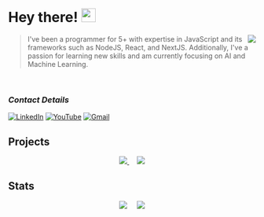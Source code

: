 # Hey there! <img src="https://github.com/TheDudeThatCode/TheDudeThatCode/blob/master/Assets/Hi.gif" width="29px" height="28">

<img src="https://github-stats-gonoc.vercel.app/api?username=FelippeChemello&show_icons=true&count_private=true&theme=dracula&title_color=3997db&hide_title=true&card_width=300" align="right"/>

> I've been a programmer for 5+ with expertise in JavaScript and its frameworks such as NodeJS, React, and NextJS. 
> Additionally, I've a passion for learning new skills and am currently focusing on AI and Machine Learning.

<br />

### **_Contact Details_**

[![LinkedIn](https://img.shields.io/badge/-Felippe%20Chemello-3997db?style=for-the-badge&logo=Linkedin&logoColor=white&link=https://www.linkedin.com/in/felippechemello/)](https://www.linkedin.com/in/felippechemello)
[![YouTube](https://img.shields.io/badge/-CodeStack.Me-3997db.svg?style=for-the-badge&logo=youtube&link=https://www.youtube.com/@CodeStackMe)](https://www.youtube.com/@CodeStackMe)
[![Gmail](https://img.shields.io/badge/-felippe@codestack.me-3997db?style=for-the-badge&logo=Gmail&logoColor=white&link=mailto:felippe@codestack.me)](mailto:felippe@codestack.me)

## Projects


<div align="center">
  <a href="https://github.com/FelippeChemello/podcast-maker">
    <img src="https://github-stats-gonoc.vercel.app/api/pin/?username=felippechemello&repo=podcast-maker&theme=dracula&title_color=3997db" />
  <a>
  &nbsp;&nbsp;&nbsp;
  <a href="https://github.com/FelippeChemello/sync.video">
    <img src="https://github-stats-gonoc.vercel.app/api/pin/?username=felippechemello&repo=sync.video&theme=dracula&title_color=3997db"/>
  </a>
</div>
    
## Stats
    
<div align="center">
  <img src="https://github-stats-gonoc.vercel.app/api/top-langs/?username=FelippeChemello&layout=default&theme=dracula&title_color=3997db&card_width=300&langs_count=3"/>
  &nbsp;&nbsp;&nbsp;
  <img src="https://streak-stats.demolab.com?user=felippechemello&theme=dracula&date_format=j%20M%5B%20Y%5D&sideLabels=3997DB&ring=FFC30F&fire=FFC30F&sideNums=3997DB" />
</div>
